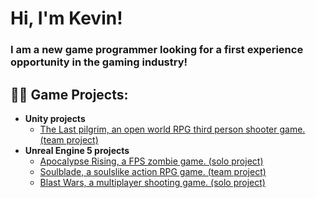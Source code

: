 <h1>Hi, I'm Kevin! </h1>
<h3>I am a new game programmer looking for a first experience opportunity in the gaming industry! </h3>

<h2>👨‍💻 Game Projects:</h2>

- <b>Unity projects</b>
  - [The Last pilgrim, an open world RPG third person shooter game. (team project)](https://github.com/PureKatana/TheLastPilgrim)
- <b>Unreal Engine 5 projects</b>
  - [Apocalypse Rising, a FPS zombie game. (solo project)](https://github.com/PureKatana/FPSZombieGame)
  - [Soulblade, a soulslike action RPG game. (team project)](https://github.com/PureKatana/Project-L)
  - [Blast Wars, a multiplayer shooting game. (solo project)](https://github.com/PureKatana/BlastWars)


